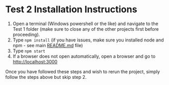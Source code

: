 # Test 2 Installation Instructions

1. Open a terminal (Windows powershell or the like) and navigate to the Test 1 folder (make sure to close any of the other projects first before proceeding).
2. Type `npm install` (if you have issues, make sure you installed node and npm - see main [README.md](https://github.com/leslieAEwing/meyerDistributingTechnical) file)
3. Type `npm start`
4. If a browser does not open automatically, open a browser and go to <http://localhost:3000>

Once you have followed these steps and wish to rerun the project, simply follow the steps above but skip step 2.
